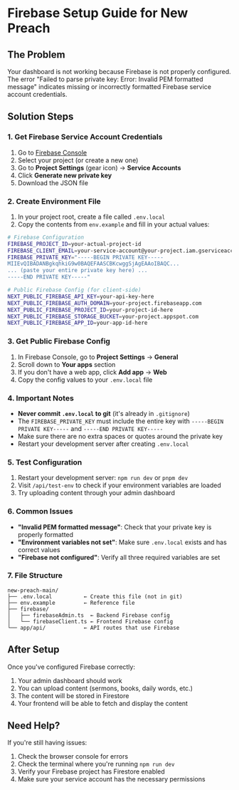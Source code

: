 # Firebase Setup Guide for New Preach

## The Problem
Your dashboard is not working because Firebase is not properly configured. The error "Failed to parse private key: Error: Invalid PEM formatted message" indicates missing or incorrectly formatted Firebase service account credentials.

## Solution Steps

### 1. Get Firebase Service Account Credentials

1. Go to [Firebase Console](https://console.firebase.google.com/)
2. Select your project (or create a new one)
3. Go to **Project Settings** (gear icon) → **Service Accounts**
4. Click **Generate new private key**
5. Download the JSON file

### 2. Create Environment File

1. In your project root, create a file called `.env.local`
2. Copy the contents from `env.example` and fill in your actual values:

```bash
# Firebase Configuration
FIREBASE_PROJECT_ID=your-actual-project-id
FIREBASE_CLIENT_EMAIL=your-service-account@your-project.iam.gserviceaccount.com
FIREBASE_PRIVATE_KEY="-----BEGIN PRIVATE KEY-----
MIIEvQIBADANBgkqhkiG9w0BAQEFAASCBKcwggSjAgEAAoIBAQC...
... (paste your entire private key here) ...
-----END PRIVATE KEY-----"

# Public Firebase Config (for client-side)
NEXT_PUBLIC_FIREBASE_API_KEY=your-api-key-here
NEXT_PUBLIC_FIREBASE_AUTH_DOMAIN=your-project.firebaseapp.com
NEXT_PUBLIC_FIREBASE_PROJECT_ID=your-project-id-here
NEXT_PUBLIC_FIREBASE_STORAGE_BUCKET=your-project.appspot.com
NEXT_PUBLIC_FIREBASE_APP_ID=your-app-id-here
```

### 3. Get Public Firebase Config

1. In Firebase Console, go to **Project Settings** → **General**
2. Scroll down to **Your apps** section
3. If you don't have a web app, click **Add app** → **Web**
4. Copy the config values to your `.env.local` file

### 4. Important Notes

- **Never commit `.env.local` to git** (it's already in `.gitignore`)
- The `FIREBASE_PRIVATE_KEY` must include the entire key with `-----BEGIN PRIVATE KEY-----` and `-----END PRIVATE KEY-----`
- Make sure there are no extra spaces or quotes around the private key
- Restart your development server after creating `.env.local`

### 5. Test Configuration

1. Restart your development server: `npm run dev` or `pnpm dev`
2. Visit `/api/test-env` to check if your environment variables are loaded
3. Try uploading content through your admin dashboard

### 6. Common Issues

- **"Invalid PEM formatted message"**: Check that your private key is properly formatted
- **"Environment variables not set"**: Make sure `.env.local` exists and has correct values
- **"Firebase not configured"**: Verify all three required variables are set

### 7. File Structure

```
new-preach-main/
├── .env.local          ← Create this file (not in git)
├── env.example         ← Reference file
├── firebase/
│   ├── firebaseAdmin.ts  ← Backend Firebase config
│   └── firebaseClient.ts ← Frontend Firebase config
└── app/api/            ← API routes that use Firebase
```

## After Setup

Once you've configured Firebase correctly:
1. Your admin dashboard should work
2. You can upload content (sermons, books, daily words, etc.)
3. The content will be stored in Firestore
4. Your frontend will be able to fetch and display the content

## Need Help?

If you're still having issues:
1. Check the browser console for errors
2. Check the terminal where you're running `npm run dev`
3. Verify your Firebase project has Firestore enabled
4. Make sure your service account has the necessary permissions
